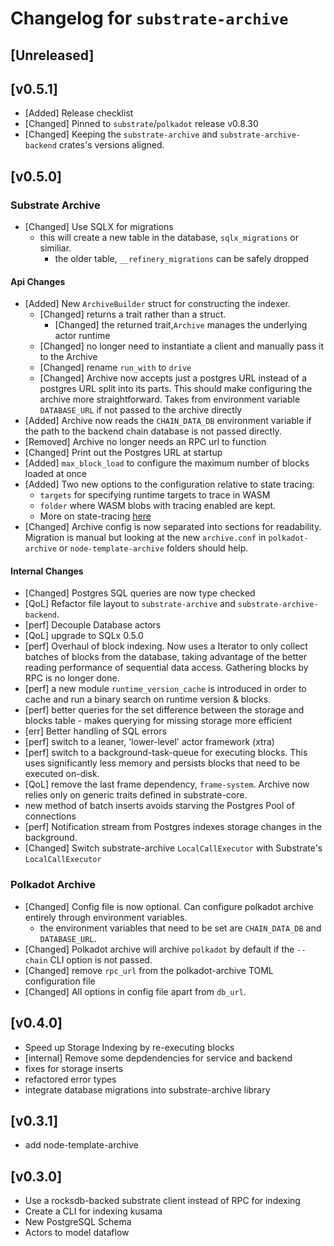 # Changelog for `substrate-archive`

## **[Unreleased]**

## **[v0.5.1]**

- [Added] Release checklist
- [Changed] Pinned to `substrate`/`polkadot` release v0.8.30
- [Changed] Keeping the `substrate-archive` and `substrate-archive-backend` crates's versions aligned.

## [v0.5.0]

### Substrate Archive

- [Changed] Use SQLX for migrations
  - this will create a new table in the database, `sqlx_migrations` or similiar.
    - the older table, `__refinery_migrations` can be safely dropped

#### Api Changes

- [Added] New `ArchiveBuilder` struct for constructing the indexer.
  - [Changed] returns a trait rather than a struct.
    - [Changed] the returned trait,`Archive` manages the underlying actor runtime
  - [Changed] no longer need to instantiate a client and manually pass it to the Archive
  - [Changed] rename `run_with` to `drive`
  - [Changed] Archive now accepts just a postgres URL instead of a postgres URL split into its parts. This should
  make configuring the archive more straightforward. Takes from environment variable `DATABASE_URL` if not passed to the
  archive directly
- [Added] Archive now reads the `CHAIN_DATA_DB` environment variable if the path to the backend chain database is not passed directly.
- [Removed] Archive no longer needs an RPC url to function
- [Changed] Print out the Postgres URL at startup
- [Added] `max_block_load` to configure the maximum number of blocks loaded at once
- [Added] Two new options to the configuration relative to state tracing:
  - `targets` for specifying runtime targets to trace in WASM
  - `folder` where WASM blobs with tracing enabled are kept.
  - More on state-tracing [here](https://github.com/paritytech/substrate-archive/wiki/6.\)-State-Tracing-&-Balance-Reconciliation)
- [Changed] Archive config is now separated into sections for readability. Migration is manual but looking at the new `archive.conf` in `polkadot-archive` or `node-template-archive` folders should help.

#### Internal Changes

- [Changed] Postgres SQL queries are now type checked
- [QoL] Refactor file layout to `substrate-archive` and `substrate-archive-backend`.
- [perf] Decouple Database actors
- [QoL] upgrade to SQLx 0.5.0
- [perf] Overhaul of block indexing. Now uses a Iterator to only collect batches of blocks from the database,
taking advantage of the better reading performance of sequential data access. Gathering blocks by RPC is no longer done.
- [perf] a new module `runtime_version_cache` is introduced in order to cache and run a binary search on runtime version & blocks.
- [perf] better queries for the set difference between the storage and blocks table - makes querying for missing storage more efficient
- [err] Better handling of SQL errors
- [perf] switch to a leaner, 'lower-level' actor framework (xtra)
- [perf] switch to a background-task-queue for executing blocks. This uses significantly less memory and
  persists blocks that need to be executed on-disk.
- [QoL] remove the last frame dependency, `frame-system`. Archive now relies only on generic traits defined in substrate-core.
- new method of batch inserts avoids starving the Postgres Pool of connections
- [perf] Notification stream from Postgres indexes storage changes in the background.
- [Changed] Switch substrate-archive `LocalCallExecutor` with Substrate's `LocalCallExecutor`

### Polkadot Archive

- [Changed] Config file is now optional. Can configure polkadot archive entirely through environment variables.
  - the environment variables that need to be set are `CHAIN_DATA_DB` and `DATABASE_URL`.
- [Changed] Polkadot archive will archive `polkadot` by default if the `--chain` CLI option is not passed.
- [Changed] remove `rpc_url` from the polkadot-archive TOML configuration file
- [Changed] All options in config file apart from `db_url`.

## [v0.4.0]

- Speed up Storage Indexing by re-executing blocks
- [internal] Remove some depdendencies for service and backend
- fixes for storage inserts
- refactored error types
- integrate database migrations into substrate-archive library

## [v0.3.1]

- add node-template-archive

## **[v0.3.0]**

- Use a rocksdb-backed substrate client instead of RPC for indexing
- Create a CLI for indexing kusama
- New PostgreSQL Schema
- Actors to model dataflow
